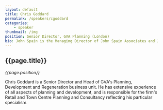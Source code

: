 ```yaml
---
layout: default
title: Chris Goddard
permalink: /speakers/cgoddard
categories: 
    - speaker
thumbnail: /img
position: Senior Director, GVA Planning (London)
bio: John Spain is the Managing Director of John Spain Associates and John has a Bachelors Degree in Business Studies and Masters in Regional and Urban Planning. John is an IPI Council member and Past President of the Irish Planning Institute and a past Chairman of the Planning and Development Division of the Society of Chartered Surveyors.
---
```


## {{page.title}}
<i>{{page.position}}</i>

<p>Chris Goddard is a Senior Director and Head of GVA's Planning, Development and Regeneration business unit. He has extensive experience of all aspects of planning and development, and is responsible for the firm's Retail and Town Centre Planning and Consultancy reflecting his particular specialism.</p>